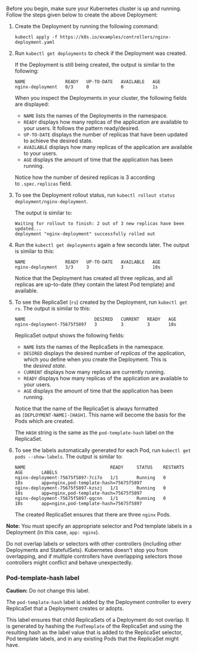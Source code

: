 Before you begin, make sure your Kubernetes cluster is up and running. Follow the steps given below to create the above Deployment:

1. Create the Deployment by running the following command:
    ```shell
    kubectl apply -f https://k8s.io/examples/controllers/nginx-deployment.yaml
    ```
    
2. Run `kubectl get deployments` to check if the Deployment was created.


    If the Deployment is still being created, the output is similar to the following:
    
    ```
    NAME               READY   UP-TO-DATE   AVAILABLE   AGE
    nginx-deployment   0/3     0            0           1s
    ```
    
    When you inspect the Deployments in your cluster, the following fields are displayed:
    
    - `NAME` lists the names of the Deployments in the namespace.
    - `READY` displays how many replicas of the application are available to your users. It follows the pattern ready/desired.
    - `UP-TO-DATE` displays the number of replicas that have been updated to achieve the desired state.
    - `AVAILABLE` displays how many replicas of the application are available to your users.
    - `AGE` displays the amount of time that the application has been running.
    
    Notice how the number of desired replicas is 3 according to `.spec.replicas` field.
    
3. To see the Deployment rollout status, run `kubectl rollout status deployment/nginx-deployment`.
    
    The output is similar to:
    
    ```
    Waiting for rollout to finish: 2 out of 3 new replicas have been updated...
    deployment "nginx-deployment" successfully rolled out
    ```
    
4. Run the `kubectl get deployments` again a few seconds later. The output is similar to this:
    
    ```
    NAME               READY   UP-TO-DATE   AVAILABLE   AGE
    nginx-deployment   3/3     3            3           18s
    ```
    
    Notice that the Deployment has created all three replicas, and all replicas are up-to-date (they contain the latest Pod template) and available.
    
5. To see the ReplicaSet (`rs`) created by the Deployment, run `kubectl get rs`. The output is similar to this:
    
    ```
    NAME                          DESIRED   CURRENT   READY   AGE
    nginx-deployment-75675f5897   3         3         3       18s
    ```
    
    ReplicaSet output shows the following fields:
    
    - `NAME` lists the names of the ReplicaSets in the namespace.
    - `DESIRED` displays the desired number of _replicas_ of the application, which you define when you create the Deployment. This is the _desired state_.
    - `CURRENT` displays how many replicas are currently running.
    - `READY` displays how many replicas of the application are available to your users.
    - `AGE` displays the amount of time that the application has been running.
    
    Notice that the name of the ReplicaSet is always formatted as `[DEPLOYMENT-NAME]-[HASH]`. This name will become the basis for the Pods which are created.
    
    The `HASH` string is the same as the `pod-template-hash` label on the ReplicaSet.
    
6. To see the labels automatically generated for each Pod, run `kubectl get pods --show-labels`. The output is similar to:
    
    ```
    NAME                                READY     STATUS    RESTARTS   AGE       LABELS
    nginx-deployment-75675f5897-7ci7o   1/1       Running   0          18s       app=nginx,pod-template-hash=75675f5897
    nginx-deployment-75675f5897-kzszj   1/1       Running   0          18s       app=nginx,pod-template-hash=75675f5897
    nginx-deployment-75675f5897-qqcnn   1/1       Running   0          18s       app=nginx,pod-template-hash=75675f5897
    ```
    
    The created ReplicaSet ensures that there are three `nginx` Pods.
    
**Note:**
You must specify an appropriate selector and Pod template labels in a Deployment (in this case, `app: nginx`).

Do not overlap labels or selectors with other controllers (including other Deployments and StatefulSets). Kubernetes doesn't stop you from overlapping, and if multiple controllers have overlapping selectors those controllers might conflict and behave unexpectedly.

### Pod-template-hash label[](https://kubernetes.io/docs/concepts/workloads/controllers/deployment/#pod-template-hash-label)

**Caution:** Do not change this label.

The `pod-template-hash` label is added by the Deployment controller to every ReplicaSet that a Deployment creates or adopts.

This label ensures that child ReplicaSets of a Deployment do not overlap. It is generated by hashing the `PodTemplate` of the ReplicaSet and using the resulting hash as the label value that is added to the ReplicaSet selector, Pod template labels, and in any existing Pods that the ReplicaSet might have.